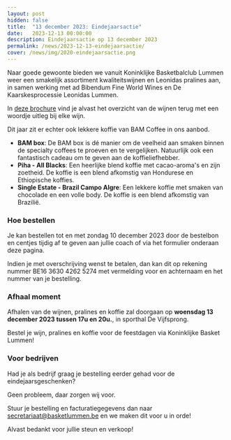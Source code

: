 ```yaml
---
layout: post
hidden: false
title:  "13 december 2023: Eindejaarsactie"
date:   2023-12-13 00:00:00
description: Eindejaarsactie op 13 december 2023
permalink: /news/2023-12-13-eindejaarsactie/
cover: /news/img/2020-eindejaarsactie.png
---
```



Naar goede gewoonte bieden we vanuit Koninklijke Basketbalclub Lummen weer een smakelijk assortiment kwaliteitswijnen en Leonidas pralines aan, in samen werking met ad Bibendum Fine World Wines en De Kaarskesprocessie Leonidas Lummen.

In [deze brochure](/news/downloads/eindejaarsactie-2023-ad-bibendum.pdf) vind je alvast het overzicht van de wijnen terug met een woordje uitleg bij elke wijn.

Dit jaar zit er echter ook lekkere koffie van BAM Coffee in ons aanbod.
- **BAM box**: De BAM box is dé manier om de veelheid aan smaken binnen de specialty coffees te proeven en te vergelijken. Natuurlijk ook een fantastisch cadeau om te geven aan de koffieliefhebber.
- **Piha - All Blacks**: Een heerlijke blend koffie met cacao-aroma's en zijn zoetheid. De koffie is een blend afkomstig van Hondurese en Ethiopische koffies.
- **Single Estate - Brazil Campo Algre**: Een lekkere koffie met smaken van chocolade en een volle body. De koffie is een blend afkomstig van Brazilië.

### Hoe bestellen

Je kan bestellen tot en met zondag 10 december 2023 door de bestelbon en centjes tijdig af te geven aan jullie coach of via het formulier onderaan deze pagina.

Indien je met overschrijving wenst te betalen, dan kan dit op rekening nummer BE16 3630 4262 5274 met vermelding voor en achternaam en het nummer van je bestelling.

### Afhaal moment

Afhalen van de wijnen, pralines en koffie zal doorgaan op **woensdag 13 december 2023 tussen 17u en 20u.**, in sporthal De Vijfsprong.

Bestel je wijn, pralines en koffie voor de feestdagen via Koninklijke Basket Lummen!

### Voor bedrijven

Had je als bedrijf graag je bestelling eerder gehad voor de eindejaarsgeschenken?

Geen probleem, daar zorgen wij voor.

Stuur je bestelling en facturatiegegevens dan naar [secretariaat@basketlummen.be](mailto:secretariaat@basketlummen.be) en we maken dit voor u in orde!

Alvast bedankt voor jullie steun en verkoop!

<style>
    clubmgmt-checkout-form .table-row .table-cell:first-of-type
    {
        width: 50%;
    }

    payment-method
    {
        display: table-row-group;
    }
</style>

<!-- Import, configure and activate the sales library using a script tag -->
<script type="module">

 import { shell, translations } from "https://fundraising.clubmanagement.io/cdn/release/1.0.8/clubmanagement.sales.public.min.js";

 (async function() {			

	translations.language = "nl";

	translations.CheckoutFormOrderConfirmationLegend.nl = "We verwelkomen je op woensdag 13 december 2023 aan de sporthal van Lummen tussen 17u en 20u om je bestelling af te halen.";
    translations.CheckoutFormChoosePaymentMethodCashMessage.nl = "Gelieve het te betalen bedrag te bezorgen aan de coach of aan een bestuurslid.";
    translations.CheckoutFormChoosePaymentMethodWireTransferMessage.nl = " Gelieve het geld over te schrijven op rekeningnummer BE16 3630 4262 5274 met vermelding voor en achternaam zoals op de bestelling";

	await shell.activate();		
	
 })();
	
</script>

<!-- Add this tag on the promotion page of your sale -->
<clubmgmt-checkout data-sale-id="86e9cac4-fb48-3e00-53fa-b046815224aa" data-organization-id="5159e64f-4d2e-42c4-968d-6ff38338129b"></clubmgmt-checkout>